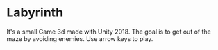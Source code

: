 # Labyrinth

It's a small Game 3d made with Unity 2018. 
The goal is to get out of the maze by avoiding enemies.
Use arrow keys to play.
